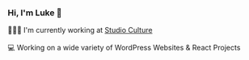 ### Hi, I'm Luke 👋

👨🏻‍💻 I'm currently working at [Studio Culture](https://studio-culture.com.au/)<br><br>
💻 Working on a wide variety of WordPress Websites & React Projects<br><br>
